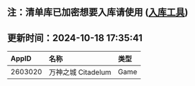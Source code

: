 ## 注：清单库已加密想要入库请使用 ([入库工具](https://github.com/BlankTMing/ManifestAutoUpdate/releases))

## 更新时间：2024-10-18 17:35:41
| AppID | 名称 | 类型  |
| :-------------------- | :----------------------------- | :----------- |
| 2603020 | 万神之城 Citadelum| Game |
